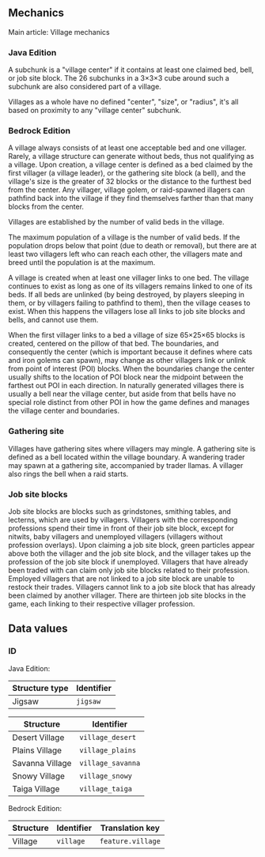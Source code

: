 ## Mechanics
Main article: Village mechanics
### Java Edition
A subchunk is a "village center" if it contains at least one claimed bed, bell, or job site block. The 26 subchunks in a 3×3×3 cube around such a subchunk are also considered part of a village.

Villages as a whole have no defined "center", "size", or "radius", it's all based on proximity to any "village center" subchunk.

### Bedrock Edition
A village always consists of at least one acceptable bed and one villager. Rarely, a village structure can generate without beds, thus not qualifying as a village. Upon creation, a village center is defined as a bed claimed by the first villager (a village leader), or the gathering site block (a bell), and the village's size is the greater of 32 blocks or the distance to the furthest bed from the center. Any villager, village golem, or raid-spawned illagers can pathfind back into the village if they find themselves farther than that many blocks from the center.

Villages are established by the number of valid beds in the village. 

The maximum population of a village is the number of valid beds. If the population drops below that point (due to death or removal), but there are at least two villagers left who can reach each other, the villagers mate and breed until the population is at the maximum.

A village is created when at least one villager links to one bed. The village continues to exist as long as one of its villagers remains linked to one of its beds. If all beds are unlinked (by being destroyed, by players sleeping in them, or by villagers failing to pathfind to them), then the village ceases to exist. When this happens the villagers lose all links to job site blocks and bells, and cannot use them.

When the first villager links to a bed a village of size 65×25×65 blocks is created, centered on the pillow of that bed. The boundaries, and consequently the center (which is important because it defines where cats and iron golems can spawn), may change as other villagers link or unlink from point of interest (POI) blocks. When the boundaries change the center usually shifts to the location of POI block near the midpoint between the farthest out POI in each direction. In naturally generated villages there is usually a bell near the village center, but aside from that bells have no special role distinct from other POI in how the game defines and manages the village center and boundaries.

### Gathering site
Villages have gathering sites where villagers may mingle. A gathering site is defined as a bell located within the village boundary. A wandering trader may spawn at a gathering site, accompanied by trader llamas. A villager also rings the bell when a raid starts. 

### Job site blocks
Job site blocks are blocks such as grindstones, smithing tables, and lecterns, which are used by villagers. Villagers with the corresponding professions spend their time in front of their job site block, except for nitwits, baby villagers and unemployed villagers (villagers without profession overlays). Upon claiming a job site block, green particles appear above both the villager and the job site block, and the villager takes up the profession of the job site block if unemployed. Villagers that have already been traded with can claim only job site blocks related to their profession. Employed villagers that are not linked to a job site block are unable to restock their trades. Villagers cannot link to a job site block that has already been claimed by another villager. There are thirteen job site blocks in the game, each linking to their respective villager profession.

## Data values
### ID
Java Edition:

| Structure type | Identifier |
|----------------|------------|
| Jigsaw         | `jigsaw`   |

| Structure       | Identifier        |
|-----------------|-------------------|
| Desert Village  | `village_desert`  |
| Plains Village  | `village_plains`  |
| Savanna Village | `village_savanna` |
| Snowy Village   | `village_snowy`   |
| Taiga Village   | `village_taiga`   |

Bedrock Edition:

| Structure | Identifier | Translation key   |
|-----------|------------|-------------------|
| Village   | `village`  | `feature.village` |


